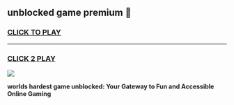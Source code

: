 
## unblocked game premium 👋
<h3>
<a href="https://premium.freeplayer.one?title=unblocked_game_premium&ref=13F">CLICK TO PLAY</a></h3>
<hr>

<h3>
<a href="https://premium.freeplayer.one?title=unblocked_game_premium&ref=13F">CLICK 2 PLAY</a>
  
</h3>

<a href="https://premium.freeplayer.one?title=unblocked_game_premium&ref=12F/"><img src="https://clearcache.store/games.png"></a>


**worlds hardest game unblocked: Your Gateway to Fun and Accessible Online Gaming**
